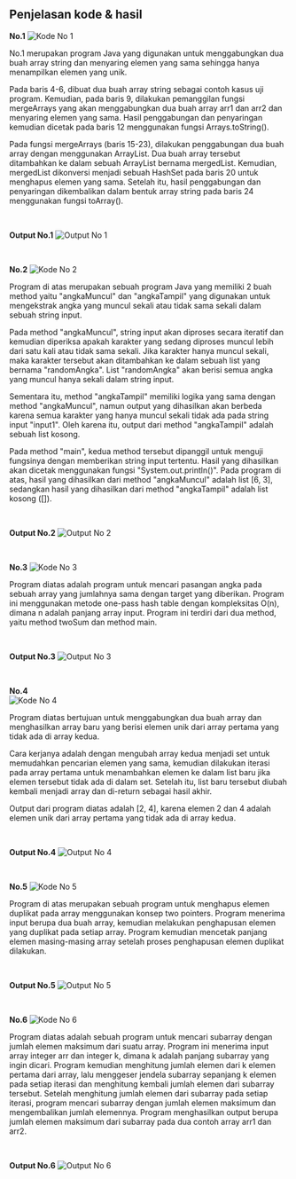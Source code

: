 <h2>Penjelasan kode & hasil</h2>

<b>No.1</b>
![Kode No 1](https://user-images.githubusercontent.com/74763171/225586040-96728920-cf68-477d-8157-f08bb084e30a.JPG)
<p>No.1 merupakan program Java yang digunakan untuk menggabungkan dua buah array string dan menyaring elemen yang sama sehingga hanya menampilkan elemen yang unik.</p>

<p>Pada baris 4-6, dibuat dua buah array string sebagai contoh kasus uji program. Kemudian, pada baris 9, dilakukan pemanggilan fungsi mergeArrays yang akan menggabungkan dua buah array arr1 dan arr2 dan menyaring elemen yang sama. Hasil penggabungan dan penyaringan kemudian dicetak pada baris 12 menggunakan fungsi Arrays.toString().</p>

<p>Pada fungsi mergeArrays (baris 15-23), dilakukan penggabungan dua buah array dengan menggunakan ArrayList. Dua buah array tersebut ditambahkan ke dalam sebuah ArrayList bernama mergedList. Kemudian, mergedList dikonversi menjadi sebuah HashSet pada baris 20 untuk menghapus elemen yang sama. Setelah itu, hasil penggabungan dan penyaringan dikembalikan dalam bentuk array string pada baris 24 menggunakan fungsi toArray().</p></br>

<b>Output No.1</b>
![Output No 1](https://user-images.githubusercontent.com/74763171/225586916-e2bdf195-cb3e-4470-9d1d-875f4634bd56.JPG)

</br>

<b>No.2</b>
![Kode No 2](https://user-images.githubusercontent.com/74763171/225587663-174487bd-2be7-4747-a1b8-2e49b7c31ea4.JPG)
<p>Program di atas merupakan sebuah program Java yang memiliki 2 buah method yaitu "angkaMuncul" dan "angkaTampil" yang digunakan untuk mengekstrak angka yang muncul sekali atau tidak sama sekali dalam sebuah string input.</p>

<p>Pada method "angkaMuncul", string input akan diproses secara iteratif dan kemudian diperiksa apakah karakter yang sedang diproses muncul lebih dari satu kali atau tidak sama sekali. Jika karakter hanya muncul sekali, maka karakter tersebut akan ditambahkan ke dalam sebuah list yang bernama "randomAngka". List "randomAngka" akan berisi semua angka yang muncul hanya sekali dalam string input.</p>

<p>Sementara itu, method "angkaTampil" memiliki logika yang sama dengan method "angkaMuncul", namun output yang dihasilkan akan berbeda karena semua karakter yang hanya muncul sekali tidak ada pada string input "input1". Oleh karena itu, output dari method "angkaTampil" adalah sebuah list kosong.</p>

<p>Pada method "main", kedua method tersebut dipanggil untuk menguji fungsinya dengan memberikan string input tertentu. Hasil yang dihasilkan akan dicetak menggunakan fungsi "System.out.println()". Pada program di atas, hasil yang dihasilkan dari method "angkaMuncul" adalah list [6, 3], sedangkan hasil yang dihasilkan dari method "angkaTampil" adalah list kosong ([]).</p></br>

<b>Output No.2</b>
![Output No 2](https://user-images.githubusercontent.com/74763171/225587853-2f8d99c3-a6da-4256-8fe8-8b8b498192a0.JPG)

</br>

<b>No.3</b>
![Kode No 3](https://user-images.githubusercontent.com/74763171/225587987-31b48062-2cf7-40ab-837f-9f8d6384b456.JPG)
<p>Program diatas adalah program untuk mencari pasangan angka pada sebuah array yang jumlahnya sama dengan target yang diberikan. Program ini menggunakan metode one-pass hash table dengan kompleksitas O(n), dimana n adalah panjang array input. Program ini terdiri dari dua method, yaitu method twoSum dan method main.</p></br>

<b>Output No.3</b>
![Output No 3](https://user-images.githubusercontent.com/74763171/225588093-b22fdcdf-adda-46c0-8a27-e6de7b7ed03e.JPG)

</br>

<b>No.4</b></br>
![Kode No 4](https://user-images.githubusercontent.com/74763171/225588218-e6f44af4-1654-44a8-af0e-d3230232262a.JPG)
<p>Program diatas bertujuan untuk menggabungkan dua buah array dan menghasilkan array baru yang berisi elemen unik dari array pertama yang tidak ada di array kedua.</p>

<p>Cara kerjanya adalah dengan mengubah array kedua menjadi set untuk memudahkan pencarian elemen yang sama, kemudian dilakukan iterasi pada array pertama untuk menambahkan elemen ke dalam list baru jika elemen tersebut tidak ada di dalam set. Setelah itu, list baru tersebut diubah kembali menjadi array dan di-return sebagai hasil akhir.</p>

<p>Output dari program diatas adalah [2, 4], karena elemen 2 dan 4 adalah elemen unik dari array pertama yang tidak ada di array kedua.</p></br>

<b>Output No.4</b>
![Output No 4](https://user-images.githubusercontent.com/74763171/225588314-b77fab15-121a-41a0-af0e-c67fd896f653.JPG)

</br>

<b>No.5</b>
![Kode No 5](https://user-images.githubusercontent.com/74763171/225588425-388b5636-6ccc-4655-8ef1-2e178342c101.JPG)
<p>Program di atas merupakan sebuah program untuk menghapus elemen duplikat pada array menggunakan konsep two pointers. Program menerima input berupa dua buah array, kemudian melakukan penghapusan elemen yang duplikat pada setiap array. Program kemudian mencetak panjang elemen masing-masing array setelah proses penghapusan elemen duplikat dilakukan.</p></br>


<b>Output No.5</b>
![Output No 5](https://user-images.githubusercontent.com/74763171/225588513-9df2c020-6f12-45ef-a323-21f7ce4408fe.JPG)

</br>

<b>No.6</b>
![Kode No 6](https://user-images.githubusercontent.com/74763171/225588620-def48262-62f7-44ca-b957-57393916444a.JPG)
<p>Program diatas adalah sebuah program untuk mencari subarray dengan jumlah elemen maksimum dari suatu array. Program ini menerima input array integer arr dan integer k, dimana k adalah panjang subarray yang ingin dicari. Program kemudian menghitung jumlah elemen dari k elemen pertama dari array, lalu menggeser jendela subarray sepanjang k elemen pada setiap iterasi dan menghitung kembali jumlah elemen dari subarray tersebut. Setelah menghitung jumlah elemen dari subarray pada setiap iterasi, program mencari subarray dengan jumlah elemen maksimum dan mengembalikan jumlah elemennya. Program menghasilkan output berupa jumlah elemen maksimum dari subarray pada dua contoh array arr1 dan arr2.</p></br>

<b>Output No.6</b>
![Output No 6](https://user-images.githubusercontent.com/74763171/225588701-8b6943c2-f45a-49c5-91ce-573d30039863.JPG)

</br>
